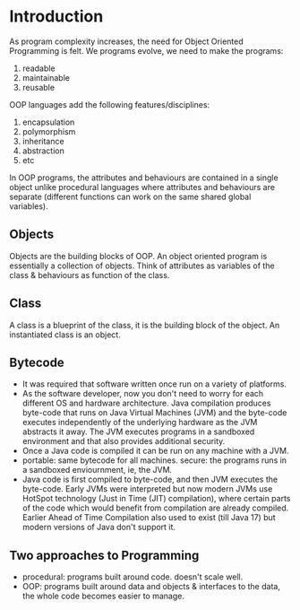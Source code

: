 # Introduction
As program complexity increases, the need for Object Oriented Programming is felt. We programs evolve, we need to make the programs:
1. readable
2. maintainable
3. reusable

OOP languages add the following features/disciplines:
1. encapsulation
2. polymorphism
3. inheritance
4. abstraction
5. etc

In OOP programs, the attributes and behaviours are contained in a single object unlike procedural languages where attributes and behaviours are separate (different functions can work on the same shared global variables).

## Objects
Objects are the building blocks of OOP. An object oriented program is essentially a collection of objects. Think of attributes as variables of the class & behaviours as function of the class.

## Class
A class is a blueprint of the class, it is the building block of the object. An instantiated class is an object.

## Bytecode
- It was required that software written once run on a variety of platforms.
- As the software developer, now you don't need to worry for each different OS and hardware architecture. Java compilation produces byte-code that runs on Java Virtual Machines (JVM) and the byte-code executes independently of the underlying hardware as the JVM abstracts it away. The JVM executes programs in a sandboxed environment and that also provides additional security.
- Once a Java code is compiled it can be run on any machine with a JVM.
- portable: same bytecode for all machines. secure: the programs runs in a sandboxed enviournment, ie, the JVM.
- Java code is first compiled to byte-code, and then JVM executes the byte-code. Early JVMs were interpreted but now modern JVMs use HotSpot technology (Just in Time (JIT) compilation), where certain parts of the code which would benefit from compilation are already compiled. Earlier Ahead of Time Compilation also used to exist (till Java 17) but modern versions of Java don't support it.

## Two approaches to Programming
- procedural: programs built around code. doesn't scale well.
- OOP: programs built around data and objects & interfaces to the data, the whole code becomes easier to manage.
